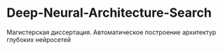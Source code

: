 # Deep-Neural-Architecture-Search
Магистерская диссертация. Автоматическое построение архитектур глубоких нейросетей
